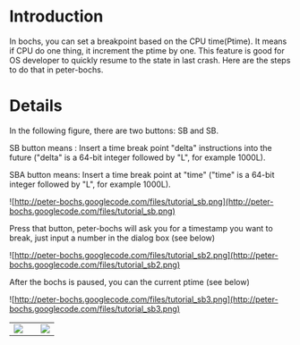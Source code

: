 # Introduction #

In bochs, you can set a breakpoint based on the CPU time(Ptime). It means if CPU do one thing, it increment the ptime by one. This feature is good for OS developer to quickly resume to the state in last crash. Here are the steps to do that in peter-bochs.

# Details #

In the following figure, there are two buttons: SB and SB.

SB button means : Insert a time break point "delta" instructions into the future ("delta" is a 64-bit integer followed by "L", for example 1000L).

SBA button means: Insert a time break point at "time" ("time" is a 64-bit integer followed by "L", for example 1000L).

![http://peter-bochs.googlecode.com/files/tutorial_sb.png](http://peter-bochs.googlecode.com/files/tutorial_sb.png)

Press that button, peter-bochs will ask you for a timestamp you want to break, just input a number in the dialog box (see below)

![http://peter-bochs.googlecode.com/files/tutorial_sb2.png](http://peter-bochs.googlecode.com/files/tutorial_sb2.png)

After the bochs is paused, you can the current ptime (see below)

![http://peter-bochs.googlecode.com/files/tutorial_sb3.png](http://peter-bochs.googlecode.com/files/tutorial_sb3.png)


<table border='0'><tr><td>
<a href='http://www.kingofcoders.com'><img src='http://www.kingofcoders.com/images/KOC_logo2.jpg' /></a>
</td>
<td>
</td>
<td>
<a href='http://www.rmit.edu.au/compsci'><img src='http://peter-bochs.googlecode.com/files/rmit.gif' /></a>
</td>
</tr>
</table>